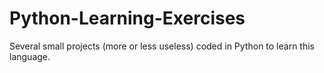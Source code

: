 # Python-Learning-Exercises
Several small projects (more or less useless) coded in Python to learn this language.
